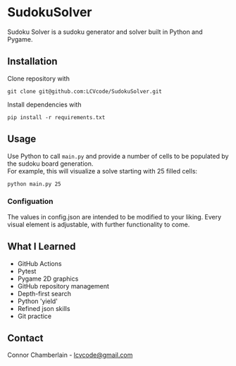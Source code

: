 # SudokuSolver
Sudoku Solver is a sudoku generator and solver built in Python and Pygame.  

## Installation
Clone repository with 
```
git clone git@github.com:LCVcode/SudokuSolver.git
```
Install dependencies with 
```
pip install -r requirements.txt
```

## Usage
Use Python to call `main.py` and provide a number of cells to be populated by the sudoku board generation.  
For example, this will visualize a solve starting with 25 filled cells:
```
python main.py 25
```
### Configuation
The values in config.json are intended to be modified to your liking.
Every visual element is adjustable, with further functionality to come.

## What I Learned
* GitHub Actions
* Pytest
* Pygame 2D graphics
* GitHub repository management
* Depth-first search
* Python 'yield'
* Refined json skills
* Git practice

## Contact
Connor Chamberlain - lcvcode@gmail.com
